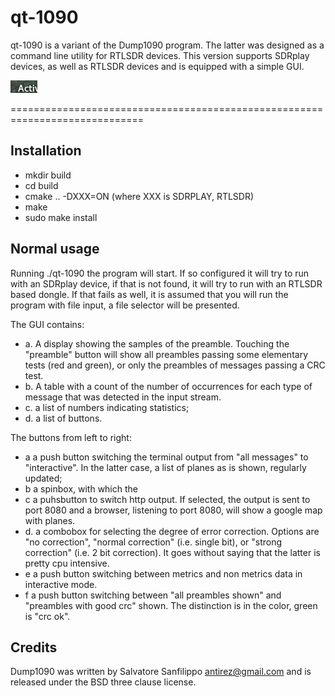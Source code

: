 qt-1090
===

qt-1090 is a variant of the Dump1090 program. The latter was
designed  as a command line utility for RTLSDR devices. 
This  version supports SDRplay devices, as well as RTLSDR devices and
is equipped with a simple GUI.

![qt-1090 ](/screenshot_qt-1090.png?raw=true)

=============================================================================

Installation
---

* mkdir build
* cd build
* cmake .. -DXXX=ON (where XXX is SDRPLAY, RTLSDR)
* make
* sudo make install

Normal usage
---

Running
    ./qt-1090
the program will start. If so configured it will try to run with an SDRplay
device, if that is not found, it will try to run with an RTLSDR based dongle.
If that fails as well, it is assumed that you will run the program with
file input, a file selector will be presented.


The GUI contains:
* a. A display showing the samples of the preamble. Touching the "preamble"
button will show all preambles passing some elementary tests (red and green),
or only the preambles of messages passing a CRC test.
* b. A table with a count of the number of occurrences for each type of message
that was detected in the input stream.
* c. a list of numbers indicating statistics;
* d. a list of buttons.

The buttons from left to right:
* a	a push button switching the terminal output from "all messages" to "interactive". In the latter case, a list of planes as is shown, regularly updated;
* b	a spinbox, with which the 
* c	a puhsbutton to switch http output. If selected, the output
is sent to port 8080 and a browser, listening to port 8080, will show a google map with planes.
* d.	a combobox for selecting the degree of error correction. Options are 
"no correction", "normal correction" (i.e. single bit), or "strong correction"
(i.e. 2 bit correction). It goes without saying that the latter is pretty cpu
intensive.
* e	a push button switching between metrics and non metrics data in interactive mode.
* f	a push button switching between "all preambles shown" and "preambles with good crc" shown. The distinction is in the color, green is "crc ok".


Credits
---

Dump1090 was written by Salvatore Sanfilippo <antirez@gmail.com> and is
released under the BSD three clause license.
